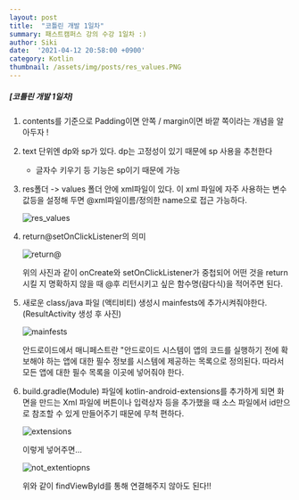 ```yaml
---
layout: post
title:  "코틀린 개발 1일차"
summary: 패스트캠퍼스 강의 수강 1일차 :)
author: Siki 
date:  '2021-04-12 20:58:00 +0900'
category: Kotlin
thumbnail: /assets/img/posts/res_values.PNG
---
```


##### [코틀린 개발 1일차]

1. contents를 기준으로 Padding이면 안쪽 / margin이면 바깥 쪽이라는 개념을 알아두자 !

   

2. text 단위엔 dp와 sp가 있다. dp는 고정성이 있기 때문에 sp 사용을 추천한다

   - 글자수 키우기 등 기능은 sp이기 때문에 가능

     

3. res폴더 -> values 폴더 안에 xml파일이 있다. 이 xml 파일에 자주 사용하는 변수값등을 설정해 두면 @xml파일이름/정의한 name으로 접근 가능하다.

   ![res_values](C:\git\yoonsik0926.github.io\assets\img\posts\res_values.PNG)

   

4. return@setOnClickListener의 의미

   ![return@](C:\git\yoonsik0926.github.io\assets\img\posts\return@.PNG)

   위의 사진과 같이 onCreate와 setOnClickListener가 중첩되어 어떤 것을 return 시킬 지 명확하지 않을 때 @후 리턴시키고 싶은 함수명(람다식)을 적어주면 된다.

   

5. 새로운 class/java 파일 (액티비티) 생성시 mainfests에 추가시켜줘야한다.(ResultActivity 생성 후 사진)

   ![mainfests](C:\git\yoonsik0926.github.io\assets\img\posts\mainfests.PNG)

   안드로이드에서 매니페스트란 "안드로이드 시스템이 앱의 코드를 실행하기 전에 확보해야 하는 앱에 대한 필수 정보를 시스템에 제공하는 목록으로 정의된다. 따라서 모든 앱에 대한 필수 목록을 이곳에 넣어줘야 한다. 

   

6. build.gradle(Module) 파일에  kotlin-android-extensions를 추가하게 되면 화면을 만드는 Xml 파일에 버튼이나 입력상자 등을 추가했을 때 소스 파일에서 id만으로 참조할 수 있게 만들어주기 때문에 무척 편하다.

   ![extensions](C:\git\yoonsik0926.github.io\assets\img\posts\extensions.PNG)

   

   이렇게 넣어주면...

   ![not_extentiopns](C:\git\yoonsik0926.github.io\assets\img\posts\not_extentiopns.PNG)

   위와 같이 findViewById를 통해 연결해주지 않아도 된다!!

   ​     

   
